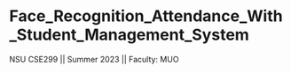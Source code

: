 # Face_Recognition_Attendance_With_Student_Management_System
NSU CSE299 ||
Summer 2023 ||
Faculty: MUO
